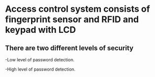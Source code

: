 # Access control system consists of fingerprint sensor and RFID and keypad with LCD


## There are two different levels of security

-Low level of password detection.

-High level of password detection.
